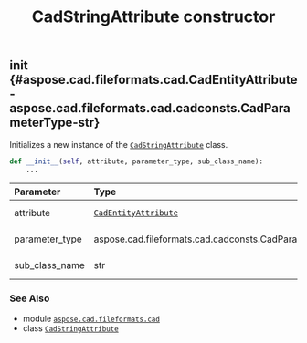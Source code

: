 ﻿---
title: CadStringAttribute constructor
second_title: Aspose.CAD for Python via .NET API References
description: 
type: docs
weight: 10
url: /python-net/aspose.cad.fileformats.cad/cadstringattribute/__init__/
is_root: false
---

## __init__ {#aspose.cad.fileformats.cad.CadEntityAttribute-aspose.cad.fileformats.cad.cadconsts.CadParameterType-str}

Initializes a new instance of the [`CadStringAttribute`](/cad/python-net/aspose.cad.fileformats.cad/cadstringattribute) class.



```python
def __init__(self, attribute, parameter_type, sub_class_name):
    ...
```


| Parameter | Type | Description |
| :- | :- | :- |
| attribute | [`CadEntityAttribute`](/cad/python-net/aspose.cad.fileformats.cad/cadentityattribute) | Property attribute. |
| parameter_type | aspose.cad.fileformats.cad.cadconsts.CadParameterType | Parameter type. |
| sub_class_name | str | Subclass name. |



### See Also
* module [`aspose.cad.fileformats.cad`](../../)
* class [`CadStringAttribute`](/cad/python-net/aspose.cad.fileformats.cad/cadstringattribute)
